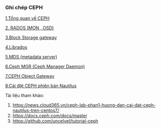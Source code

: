 ﻿### Ghi chép CEPH[1.Tổng quan về CEPH](docs/Tong_quan_CEPH.md)[2. RADOS (MON , OSD)](docs/RADOS.md)[3.Block Storage gateway](docs/Block_storage_gateway.md)[4.Librados](docs/Librados.md)[5.MDS (metadata server)](docs/MDS.md)[6.Ceph MGR (Ceph Manager Daemon)](docs/MGR.md)[7.CEPH Object Gateway ](docs/Radosgw_ceph_objet_gateway.md)[8.Cài đặt CEPH phiên bản Nautilus](setup/ceph_nautilus.md)Tài liệu tham khảo:1. https://news.cloud365.vn/ceph-lab-phan1-huong-dan-cai-dat-ceph-nautilus-tren-centos7/2. https://docs.ceph.com/docs/master3. https://github.com/uncelvel/tutorial-ceph